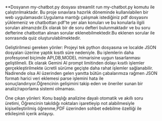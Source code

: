 **Dosyanın my-chatbot.py dosyası streamlit run my-chatbot.py komutu ile çalıştırılmaktadır.
Bu proje sınavlara hazırlık döneminde kullanılabilen bir web uygulamasıdır.Uygulama mantığı çalışmak istediğiniz pdf dosyasını yüklemeniz ve 
chatbottan pdf'te yer alan konuları ve bu konularla ilgili soruları almanızdır.Ek olarak bir de soru defteri bulunmaktadır ve bu soru defterine 
chatbottan alınan sorular eklenebilmektedir.Bu eklenen sorular ile sonrasında quiz oluşturulabilmektedir.

Geliştirilmesi gereken yönler:
Projeyi tek python dosyasına ve localde JSON dosyaları üzerine yaptık kısıtlı süre nedeniyle. Bu işlemlerin daha profesyonel biçimde API,DB,MODEL mimarisine uygun tasarlanması geliştilmeli. Ek olarak Gemini AI prompt limitinden dolayı kısıtlı işlemler gerçekleştirilmekte ücretli sürüme geçişte daha rahat işlemler sağlanabilir. Nadirende olsa AI üzerinden gelen yanıtta bütün çabalarımıza rağmen JSON formatı harici veri eklemesi parse işlemini hata ile sonuçlandırıyor.Öğrencinin gelişimini takip eden ve öneriler sunan bir analiz/raporlama sistemi olmaması.


Öne çıkan yönleri:
Konu başlığı analizine dayalı otomatik ve akıllı soru üretimi, Öğrencinin takıldığı noktaları işaretleyip not alabilmesiyle kişiselleştirilmiş öğrenme,PDF üzerinden sohbet edebilme özelliği ile etkileşimli içerik anlayışı.

